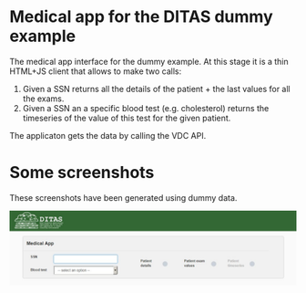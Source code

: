 # Medical app for the DITAS dummy example

The medical app interface for the dummy example. At this stage it is a thin HTML+JS client that allows to make two calls:
1. Given a SSN returns all the details of the patient + the last values for all the exams.
2. Given a SSN an a specific blood test (e.g. cholesterol) returns the timeseries of the value of this test for the given patient.

The applicaton gets the data by calling the VDC API.

# Some screenshots

These screenshots have been generated using dummy data.

![alt text](screenshots/sh_1.jpg)
